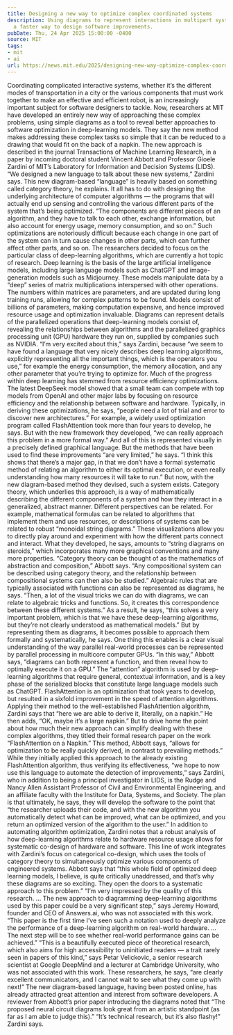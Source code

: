 ```yaml
---
title: Designing a new way to optimize complex coordinated systems
description: Using diagrams to represent interactions in multipart systems can provide
  a faster way to design software improvements.
pubDate: Thu, 24 Apr 2025 15:00:00 -0400
source: MIT
tags:
- mit
- ai
url: https://news.mit.edu/2025/designing-new-way-optimize-complex-coordinated-systems-0424
---
```


Coordinating complicated interactive systems, whether it’s the different modes of transportation in a city or the various components that must work together to make an effective and efficient robot, is an increasingly important subject for software designers to tackle. Now, researchers at MIT have developed an entirely new way of approaching these complex problems, using simple diagrams as a tool to reveal better approaches to software optimization in deep-learning models.
They say the new method makes addressing these complex tasks so simple that it can be reduced to a drawing that would fit on the back of a napkin.
The new approach is described in the journal Transactions of Machine Learning Research, in a paper by incoming doctoral student Vincent Abbott and Professor Gioele Zardini of MIT’s Laboratory for Information and Decision Systems (LIDS).
“We designed a new language to talk about these new systems,” Zardini says. This new diagram-based “language” is heavily based on something called category theory, he explains.
It all has to do with designing the underlying architecture of computer algorithms — the programs that will actually end up sensing and controlling the various different parts of the system that’s being optimized. “The components are different pieces of an algorithm, and they have to talk to each other, exchange information, but also account for energy usage, memory consumption, and so on.” Such optimizations are notoriously difficult because each change in one part of the system can in turn cause changes in other parts, which can further affect other parts, and so on.
The researchers decided to focus on the particular class of deep-learning algorithms, which are currently a hot topic of research. Deep learning is the basis of the large artificial intelligence models, including large language models such as ChatGPT and image-generation models such as Midjourney. These models manipulate data by a “deep” series of matrix multiplications interspersed with other operations. The numbers within matrices are parameters, and are updated during long training runs, allowing for complex patterns to be found. Models consist of billions of parameters, making computation expensive, and hence improved resource usage and optimization invaluable.
Diagrams can represent details of the parallelized operations that deep-learning models consist of, revealing the relationships between algorithms and the parallelized graphics processing unit (GPU) hardware they run on, supplied by companies such as NVIDIA. “I’m very excited about this,” says Zardini, because “we seem to have found a language that very nicely describes deep learning algorithms, explicitly representing all the important things, which is the operators you use,” for example the energy consumption, the memory allocation, and any other parameter that you’re trying to optimize for.
Much of the progress within deep learning has stemmed from resource efficiency optimizations. The latest DeepSeek model showed that a small team can compete with top models from OpenAI and other major labs by focusing on resource efficiency and the relationship between software and hardware. Typically, in deriving these optimizations, he says, “people need a lot of trial and error to discover new architectures.” For example, a widely used optimization program called FlashAttention took more than four years to develop, he says. But with the new framework they developed, “we can really approach this problem in a more formal way.” And all of this is represented visually in a precisely defined graphical language.
But the methods that have been used to find these improvements “are very limited,” he says. “I think this shows that there’s a major gap, in that we don’t have a formal systematic method of relating an algorithm to either its optimal execution, or even really understanding how many resources it will take to run.” But now, with the new diagram-based method they devised, such a system exists.
Category theory, which underlies this approach, is a way of mathematically describing the different components of a system and how they interact in a generalized, abstract manner. Different perspectives can be related. For example, mathematical formulas can be related to algorithms that implement them and use resources, or descriptions of systems can be related to robust “monoidal string diagrams.” These visualizations allow you to directly play around and experiment with how the different parts connect and interact. What they developed, he says, amounts to “string diagrams on steroids,” which incorporates many more graphical conventions and many more properties.
“Category theory can be thought of as the mathematics of abstraction and composition,” Abbott says. “Any compositional system can be described using category theory, and the relationship between compositional systems can then also be studied.” Algebraic rules that are typically associated with functions can also be represented as diagrams, he says. “Then, a lot of the visual tricks we can do with diagrams, we can relate to algebraic tricks and functions. So, it creates this correspondence between these different systems.”
As a result, he says, “this solves a very important problem, which is that we have these deep-learning algorithms, but they’re not clearly understood as mathematical models.” But by representing them as diagrams, it becomes possible to approach them formally and systematically, he says.
One thing this enables is a clear visual understanding of the way parallel real-world processes can be represented by parallel processing in multicore computer GPUs. “In this way,” Abbott says, “diagrams can both represent a function, and then reveal how to optimally execute it on a GPU.”
The “attention” algorithm is used by deep-learning algorithms that require general, contextual information, and is a key phase of the serialized blocks that constitute large language models such as ChatGPT. FlashAttention is an optimization that took years to develop, but resulted in a sixfold improvement in the speed of attention algorithms.
Applying their method to the well-established FlashAttention algorithm, Zardini says that “here we are able to derive it, literally, on a napkin.” He then adds, “OK, maybe it’s a large napkin.” But to drive home the point about how much their new approach can simplify dealing with these complex algorithms, they titled their formal research paper on the work “FlashAttention on a Napkin.”
This method, Abbott says, “allows for optimization to be really quickly derived, in contrast to prevailing methods.” While they initially applied this approach to the already existing FlashAttention algorithm, thus verifying its effectiveness, “we hope to now use this language to automate the detection of improvements,” says Zardini, who in addition to being a principal investigator in LIDS, is the Rudge and Nancy Allen Assistant Professor of Civil and Environmental Engineering, and an affiliate faculty with the Institute for Data, Systems, and Society.
The plan is that ultimately, he says, they will develop the software to the point that “the researcher uploads their code, and with the new algorithm you automatically detect what can be improved, what can be optimized, and you return an optimized version of the algorithm to the user.”
In addition to automating algorithm optimization, Zardini notes that a robust analysis of how deep-learning algorithms relate to hardware resource usage allows for systematic co-design of hardware and software. This line of work integrates with Zardini’s focus on categorical co-design, which uses the tools of category theory to simultaneously optimize various components of engineered systems.
Abbott says that “this whole field of optimized deep learning models, I believe, is quite critically unaddressed, and that’s why these diagrams are so exciting. They open the doors to a systematic approach to this problem.”
“I’m very impressed by the quality of this research. ... The new approach to diagramming deep-learning algorithms used by this paper could be a very significant step,” says Jeremy Howard, founder and CEO of Answers.ai, who was not associated with this work. “This paper is the first time I’ve seen such a notation used to deeply analyze the performance of a deep-learning algorithm on real-world hardware. ... The next step will be to see whether real-world performance gains can be achieved.”
“This is a beautifully executed piece of theoretical research, which also aims for high accessibility to uninitiated readers — a trait rarely seen in papers of this kind,” says Petar Velickovic, a senior research scientist at Google DeepMind and a lecturer at Cambridge University, who was not associated with this work. These researchers, he says, “are clearly excellent communicators, and I cannot wait to see what they come up with next!”
The new diagram-based language, having been posted online, has already attracted great attention and interest from software developers. A reviewer from Abbott’s prior paper introducing the diagrams noted that “The proposed neural circuit diagrams look great from an artistic standpoint (as far as I am able to judge this).” “It’s technical research, but it’s also flashy!” Zardini says.